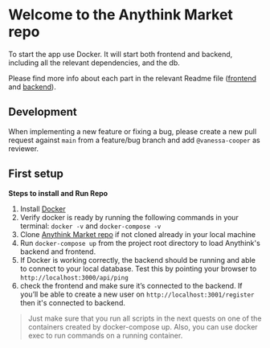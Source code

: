 # Welcome to the Anythink Market repo

To start the app use Docker. It will start both frontend and backend, including all the relevant dependencies, and the db.

Please find more info about each part in the relevant Readme file ([frontend](frontend/readme.md) and [backend](backend/README.md)).

## Development

When implementing a new feature or fixing a bug, please create a new pull request against `main` from a feature/bug branch and add `@vanessa-cooper` as reviewer.

## First setup

<!--**[TODO 05/01/2018 @vanessa-cooper]:** _It's been a while since anyone ran a fresh copy of this repo. I think it's worth documenting the steps needed to install and run the repo on a new machine?_-->

**Steps to install and Run Repo**

1. Install [Docker](https://docs.docker.com/get-docker/)
2. Verify docker is ready by running the following commands in your terminal: `docker -v` and `docker-compose -v`
3. Clone [Anythink Market repo](https://github.com/ObelusFamily/Anythink-Market-lorr7) if not cloned already in your local machine
4. Run `docker-compose up` from the project root directory to load Anythink's backend and frontend.
5. If Docker is working correctly, the backend should be running and able to connect to your local database. Test this by pointing your browser to `http://localhost:3000/api/ping`
6. check the frontend and make sure it’s connected to the backend. If you’ll be able to create a new user on `http://localhost:3001/register` then it's connected to backend.

> Just make sure that you run all scripts in the next quests on one of the containers created by docker-compose up.  Also, you can use docker exec to run commands on a running container.

